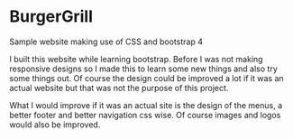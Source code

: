 # BurgerGrill
Sample website making use of CSS and bootstrap 4

I built this website while learning bootstrap. Before I was not making responsive designs so I made this to learn some new things and also try some things out. Of course the design could be improved a lot if it was an actual website but that was not the purpose of this project.

What I would improve if it was an actual site is the design of the menus, a better footer and better navigation css wise. Of course images and logos would also be improved.
